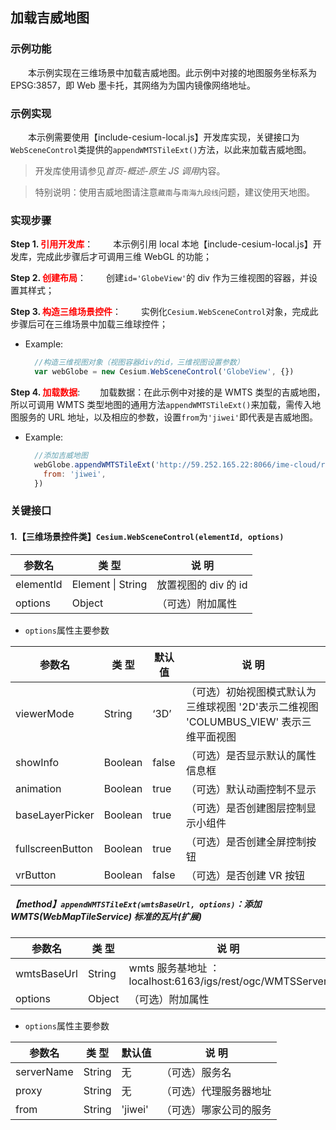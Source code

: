 ## 加载吉威地图

### 示例功能

&ensp;&ensp;&ensp;&ensp;本示例实现在三维场景中加载吉威地图。此示例中对接的地图服务坐标系为 EPSG:3857，即 Web 墨卡托，其网络为为国内镜像网络地址。

### 示例实现

&ensp;&ensp;&ensp;&ensp;本示例需要使用【include-cesium-local.js】开发库实现，关键接口为`WebSceneControl`类提供的`appendWMTSTileExt()`方法，以此来加载吉威地图。

> 开发库使用请参见*首页-概述-原生 JS 调用*内容。

> 特别说明：使用吉威地图请注意`藏南`与`南海九段线`问题，建议使用天地图。

### 实现步骤

**Step 1. <font color=red>引用开发库</font>**：
&ensp;&ensp;&ensp;&ensp;本示例引用 local 本地【include-cesium-local.js】开发库，完成此步骤后才可调用三维 WebGL 的功能；

**Step 2. <font color=red>创建布局</font>**：
&ensp;&ensp;&ensp;&ensp;创建`id='GlobeView'`的 div 作为三维视图的容器，并设置其样式；

**Step 3. <font color=red>构造三维场景控件</font>**：
&ensp;&ensp;&ensp;&ensp;实例化`Cesium.WebSceneControl`对象，完成此步骤后可在三维场景中加载三维球控件；

- Example:
  ```javascript
    //构造三维视图对象（视图容器div的id，三维视图设置参数）
    var webGlobe = new Cesium.WebSceneControl('GlobeView', {})
  ```

**Step 4. <font color=red>加载数据</font>**:
&ensp;&ensp;&ensp;&ensp;加载数据：在此示例中对接的是 WMTS 类型的吉威地图，所以可调用 WMTS 类型地图的通用方法`appendWMTSTileExt()`来加载，需传入地图服务的 URL 地址，以及相应的参数，设置`from`为`'jiwei'`即代表是吉威地图。

- Example:
  ```javascript
    //添加吉威地图
    webGlobe.appendWMTSTileExt('http://59.252.165.22:8066/ime-cloud/rest/2016qgfdqrjszy/wmts', {
      from: 'jiwei',
    })
  ```

### 关键接口

#### 1.【三维场景控件类】`Cesium.WebSceneControl(elementId, options)`

| 参数名    | 类 型             | 说 明                |
| --------- | ----------------- | -------------------- |
| elementId | Element \| String | 放置视图的 div 的 id |
| options   | Object            | （可选）附加属性     |

- `options`属性主要参数

| 参数名           | 类 型   | 默认值 | 说 明                                                                                  |
| ---------------- | ------- | ------ | -------------------------------------------------------------------------------------- |
| viewerMode       | String  | ‘3D’   | （可选）初始视图模式默认为三维球视图 '2D'表示二维视图 'COLUMBUS_VIEW' 表示三维平面视图 |
| showInfo         | Boolean | false  | （可选）是否显示默认的属性信息框                                                       |
| animation        | Boolean | true   | （可选）默认动画控制不显示                                                             |
| baseLayerPicker  | Boolean | true   | （可选）是否创建图层控制显示小组件                                                     |
| fullscreenButton | Boolean | true   | （可选）是否创建全屏控制按钮                                                           |
| vrButton         | Boolean | false  | （可选）是否创建 VR 按钮                                                               |

##### 【method】`appendWMTSTileExt(wmtsBaseUrl, options)`：添加 WMTS(WebMapTileService) 标准的瓦片(扩展)

| 参数名      | 类 型  | 说 明                                                    |
| ----------- | ------ | -------------------------------------------------------- |
| wmtsBaseUrl | String | wmts 服务基地址 ：localhost:6163/igs/rest/ogc/WMTSServer |
| options     | Object | （可选）附加属性                                         |

- `options`属性主要参数

| 参数名     | 类 型  | 默认值  | 说 明                  |
| ---------- | ------ | ------- | ---------------------- |
| serverName | String | 无      | （可选）服务名         |
| proxy      | String | 无      | （可选）代理服务器地址 |
| from       | String | 'jiwei' | （可选）哪家公司的服务 |

